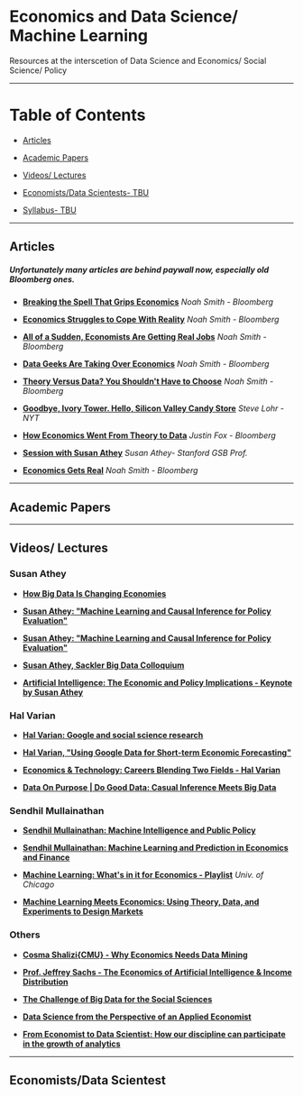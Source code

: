
# Economics and Data Science/ Machine Learning

Resources at the interscetion of Data Science and Economics/ Social Science/ Policy

***


# Table of Contents

* [Articles](#articles)

* [Academic Papers](#papers)

* [Videos/ Lectures](#videos)

* [Economists/Data Scientests- TBU](#people)

* [Syllabus- TBU](#syllabus)

*** 


## Articles <a name="articles"></a>

##### Unfortunately many articles are behind paywall now, especially old Bloomberg ones. 

* [**Breaking the Spell That Grips Economics**](https://bloom.bg/2nH0EV5) *Noah Smith - Bloomberg*

* [**Economics Struggles to Cope With Reality**](https://bloom.bg/2nJWlse) *Noah Smith - Bloomberg*

* [**All of a Sudden, Economists Are Getting Real Jobs**](https://bloom.bg/2nF3OZm) *Noah Smith - Bloomberg*

* [**Data Geeks Are Taking Over Economics**](https://bloom.bg/2nF9jXY) *Noah Smith - Bloomberg*

* [**Theory Versus Data? You Shouldn't Have to Choose**](https://bloom.bg/2nGFJBz) *Noah Smith - Bloomberg*

* [**Goodbye, Ivory Tower. Hello, Silicon Valley Candy Store**](http://nyti.ms/2nKw2lJ) *Steve Lohr - NYT*

* [**How Economics Went From Theory to Data**](https://bloom.bg/2nG2Xry) *Justin Fox - Bloomberg*

* [**Session with Susan Athey**](http://bit.ly/2nFa1V8) *Susan Athey- Stanford GSB Prof.*

* [**Economics Gets Real**](https://bloom.bg/2nGPlfo) *Noah Smith - Bloomberg*


*** 

## Academic Papers <a name="papers"></a>




*** 

## Videos/ Lectures <a name="videos"></a>

### Susan Athey

* [**How Big Data Is Changing Economies**](http://bit.ly/2E1hYPE) 

* [**Susan Athey: "Machine Learning and Causal Inference for Policy Evaluation"**](http://bit.ly/2nJneMy)

* [**Susan Athey: "Machine Learning and Causal Inference for Policy Evaluation"**](http://bit.ly/2nF5a6o)

* [**Susan Athey, Sackler Big Data Colloquium**](http://bit.ly/2E1gXHk)

* [**Artificial Intelligence: The Economic and Policy Implications - Keynote by Susan Athey**](http://bit.ly/2nF9AKH) 


### Hal Varian


* [**Hal Varian: Google and social science research**](http://bit.ly/2DZ7b8u)

* [**Hal Varian, "Using Google Data for Short-term Economic Forecasting"**](http://bit.ly/2DZbAIp) 

* [**Economics & Technology: Careers Blending Two Fields - Hal Varian**](http://bit.ly/2dmxZSK)

* [**Data On Purpose | Do Good Data: Casual Inference Meets Big Data**](http://bit.ly/2E178sG)


### Sendhil Mullainathan

* [**Sendhil Mullainathan: Machine Intelligence and Public Policy**](http://bit.ly/2nH1dhF)

* [**Sendhil Mullainathan: Machine Learning and Prediction in Economics and Finance**](http://bit.ly/2nGGZEN)

* [**Machine Learning: What's in it for Economics - Playlist**](http://bit.ly/2nHnz2v) *Univ. of Chicago*

* [**Machine Learning Meets Economics: Using Theory, Data, and Experiments to Design Markets**](http://bit.ly/2nGGuKV) 

### Others

* [**Cosma Shalizi{CMU} - Why Economics Needs Data Mining**](http://bit.ly/2nD1su2) 

* [**Prof. Jeffrey Sachs - The Economics of Artificial Intelligence & Income Distribution**](http://bit.ly/2nH1Zez) 

* [**The Challenge of Big Data for the Social Sciences**](http://bit.ly/2E3sIg8)

* [**Data Science from the Perspective of an Applied Economist**](http://bit.ly/2DZ778J) 

* [**From Economist to Data Scientist: How our discipline can participate in the growth of analytics**](http://bit.ly/2E0hauj)


*** 


## Economists/Data Scientest <a name="people"></a>

